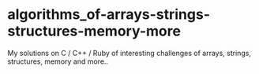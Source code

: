 # algorithms_of-arrays-strings-structures-memory-more
My solutions on C / C++ / Ruby of interesting challenges of arrays, strings, structures, memory and more..
